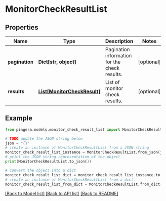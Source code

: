 # MonitorCheckResultList


## Properties

Name | Type | Description | Notes
------------ | ------------- | ------------- | -------------
**pagination** | **Dict[str, object]** | Pagination information for the check results. | [optional] 
**results** | [**List[MonitorCheckResult]**](MonitorCheckResult.md) | List of monitor check results. | [optional] 

## Example

```python
from pingera.models.monitor_check_result_list import MonitorCheckResultList

# TODO update the JSON string below
json = "{}"
# create an instance of MonitorCheckResultList from a JSON string
monitor_check_result_list_instance = MonitorCheckResultList.from_json(json)
# print the JSON string representation of the object
print(MonitorCheckResultList.to_json())

# convert the object into a dict
monitor_check_result_list_dict = monitor_check_result_list_instance.to_dict()
# create an instance of MonitorCheckResultList from a dict
monitor_check_result_list_from_dict = MonitorCheckResultList.from_dict(monitor_check_result_list_dict)
```
[[Back to Model list]](../README.md#documentation-for-models) [[Back to API list]](../README.md#documentation-for-api-endpoints) [[Back to README]](../README.md)



